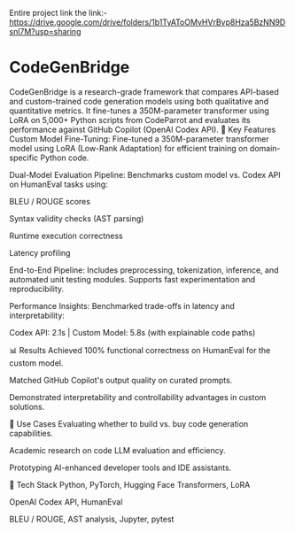 Entire project link
the link:- https://drive.google.com/drive/folders/1b1TyAToOMvHVrBvp8Hza5BzNN9Dsnl7M?usp=sharing


# CodeGenBridge
CodeGenBridge is a research-grade framework that compares API-based and custom-trained code generation models using both qualitative and quantitative metrics. It fine-tunes a 350M-parameter transformer using LoRA on 5,000+ Python scripts from CodeParrot and evaluates its performance against GitHub Copilot (OpenAI Codex API).
🚀 Key Features
Custom Model Fine-Tuning:
Fine-tuned a 350M-parameter transformer model using LoRA (Low-Rank Adaptation) for efficient training on domain-specific Python code.

Dual-Model Evaluation Pipeline:
Benchmarks custom model vs. Codex API on HumanEval tasks using:

BLEU / ROUGE scores

Syntax validity checks (AST parsing)

Runtime execution correctness

Latency profiling

End-to-End Pipeline:
Includes preprocessing, tokenization, inference, and automated unit testing modules. Supports fast experimentation and reproducibility.

Performance Insights:
Benchmarked trade-offs in latency and interpretability:

Codex API: 2.1s | Custom Model: 5.8s (with explainable code paths)

📊 Results
Achieved 100% functional correctness on HumanEval for the custom model.

Matched GitHub Copilot's output quality on curated prompts.

Demonstrated interpretability and controllability advantages in custom solutions.

🧠 Use Cases
Evaluating whether to build vs. buy code generation capabilities.

Academic research on code LLM evaluation and efficiency.

Prototyping AI-enhanced developer tools and IDE assistants.

📁 Tech Stack
Python, PyTorch, Hugging Face Transformers, LoRA

OpenAI Codex API, HumanEval

BLEU / ROUGE, AST analysis, Jupyter, pytest
